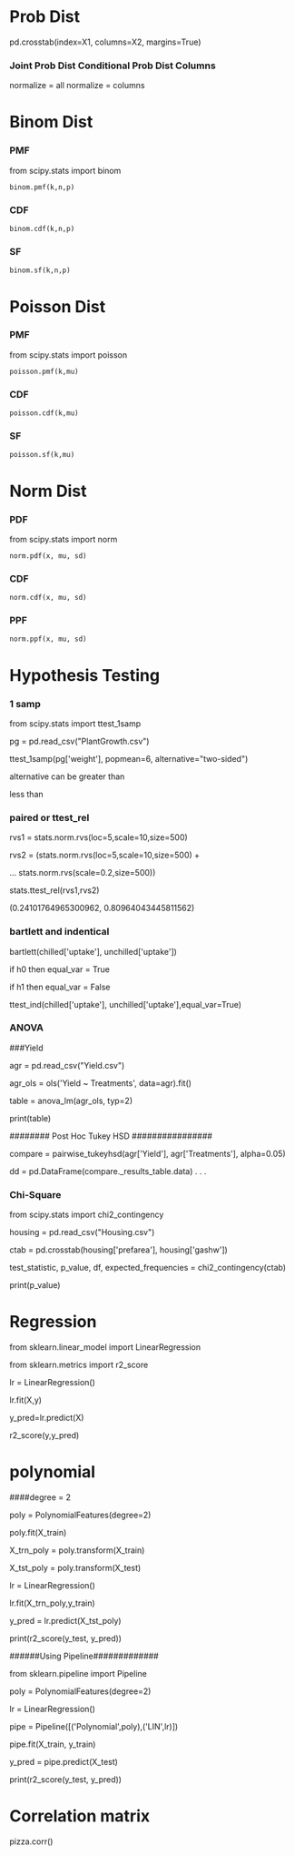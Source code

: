 


# Prob Dist
pd.crosstab(index=X1, columns=X2, margins=True)
### Joint Prob Dist          Conditional Prob Dist Columns 
normalize = all          normalize = columns

# Binom Dist
### PMF
from scipy.stats import binom
   ```
   binom.pmf(k,n,p)
   ```
### CDF
   ```
   binom.cdf(k,n,p)
   ```
### SF
   ```
   binom.sf(k,n,p)
   ```   


# Poisson Dist
### PMF
from scipy.stats import poisson
   ```
   poisson.pmf(k,mu)
   ```
### CDF
   ```
   poisson.cdf(k,mu)
   ```
### SF
   ```
   poisson.sf(k,mu)
   ```   


# Norm Dist
### PDF
from scipy.stats import norm
   ```
   norm.pdf(x, mu, sd)
   ```
### CDF
   ```
   norm.cdf(x, mu, sd)
   ```
### PPF
   ```
   norm.ppf(x, mu, sd)
   ```

# Hypothesis Testing
### 1 samp
from scipy.stats import ttest_1samp

pg = pd.read_csv("PlantGrowth.csv")

ttest_1samp(pg['weight'], popmean=6,   alternative="two-sided")

alternative can be greater than

less than

### paired or ttest_rel
rvs1 = stats.norm.rvs(loc=5,scale=10,size=500)

rvs2 = (stats.norm.rvs(loc=5,scale=10,size=500) +

...         stats.norm.rvs(scale=0.2,size=500))

stats.ttest_rel(rvs1,rvs2)

(0.24101764965300962, 0.80964043445811562)

### bartlett and indentical 
bartlett(chilled['uptake'], unchilled['uptake'])

if h0 then equal_var = True

if h1 then equal_var = False

ttest_ind(chilled['uptake'], unchilled['uptake'],equal_var=True)


### ANOVA

###Yield

agr = pd.read_csv("Yield.csv")

agr_ols = ols('Yield ~ Treatments', data=agr).fit()

table = anova_lm(agr_ols, typ=2)

print(table)

######## Post Hoc Tukey HSD ################

compare = pairwise_tukeyhsd(agr['Yield'], agr['Treatments'], alpha=0.05)

dd = pd.DataFrame(compare._results_table.data)
.
.
.
### Chi-Square

from scipy.stats import chi2_contingency

housing = pd.read_csv("Housing.csv")

ctab = pd.crosstab(housing['prefarea'], housing['gashw'])

test_statistic, p_value, df, expected_frequencies = chi2_contingency(ctab)

print(p_value)



# Regression

from sklearn.linear_model import LinearRegression

from sklearn.metrics import r2_score

lr = LinearRegression()

lr.fit(X,y)

y_pred=lr.predict(X)

r2_score(y,y_pred)



# polynomial

####degree = 2

poly = PolynomialFeatures(degree=2)

poly.fit(X_train)



X_trn_poly = poly.transform(X_train)

X_tst_poly = poly.transform(X_test)



lr = LinearRegression()

lr.fit(X_trn_poly,y_train)

y_pred = lr.predict(X_tst_poly)

print(r2_score(y_test, y_pred))



######Using Pipeline#############

from sklearn.pipeline import Pipeline

poly = PolynomialFeatures(degree=2)

lr = LinearRegression()

pipe = Pipeline([('Polynomial',poly),('LIN',lr)])



pipe.fit(X_train, y_train)

y_pred = pipe.predict(X_test)

print(r2_score(y_test, y_pred))

# Correlation matrix

pizza.corr()


